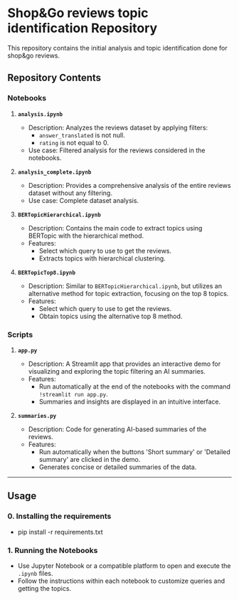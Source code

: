 # Shop&Go reviews topic identification Repository

This repository contains the initial analysis and topic identification done for shop&go reviews.

## Repository Contents

### Notebooks

1. **`analysis.ipynb`**  
   - Description: Analyzes the reviews dataset by applying filters:
     - `answer_translated` is not null.
     - `rating` is not equal to 0.
   - Use case: Filtered analysis for the reviews considered in the notebooks.

2. **`analysis_complete.ipynb`**  
   - Description: Provides a comprehensive analysis of the entire reviews dataset without any filtering.
   - Use case: Complete dataset analysis.

3. **`BERTopicHierarchical.ipynb`**  
   - Description: Contains the main code to extract topics using BERTopic with the hierarchical method.  
   - Features:  
     - Select which query to use to get the reviews.
     - Extracts topics with hierarchical clustering.

4. **`BERTopicTop8.ipynb`**  
   - Description: Similar to `BERTopicHierarchical.ipynb`, but utilizes an alternative method for topic extraction, focusing on the top 8 topics.  
   - Features:  
     - Select which query to use to get the reviews.
     - Obtain topics using the alternative top 8 method.

### Scripts

1. **`app.py`**  
   - Description: A Streamlit app that provides an interactive demo for visualizing and exploring the topic filtering an AI summaries.
   - Features:  
     - Run automatically at the end of the notebooks with the command `!streamlit run app.py`.
     - Summaries and insights are displayed in an intuitive interface.

2. **`summaries.py`**  
   - Description: Code for generating AI-based summaries of the reviews.
   - Features:  
     - Run automatically when the buttons 'Short summary' or 'Detailed summary' are clicked in the demo.
     - Generates concise or detailed summaries of the data.

---

## Usage

### 0. Installing the requirements
- pip install -r requirements.txt

### 1. Running the Notebooks
- Use Jupyter Notebook or a compatible platform to open and execute the `.ipynb` files.
- Follow the instructions within each notebook to customize queries and getting the topics.
